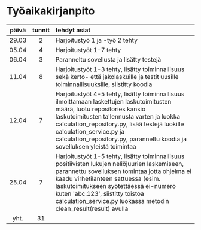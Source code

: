 # Työaikakirjanpito

| päivä | tunnit | tehdyt asiat |
| :----:|:---:   | :-----|
| 29.03 | 2  | Harjoitustyö 1 ja -työ 2 tehty |
| 05.04 | 4  | Harjoitustyöt 1-7 tehty |
| 06.04 | 3  | Paranneltu sovellusta ja lisätty testejä |
| 11.04 | 8  | Harjoitustyöt 1-3 tehty, lisätty toiminnallisuus sekä kerto- että jakolaskuille ja testit uusille toiminnallisuuksille, siistitty koodia |
| 12.04 | 7  | Harjoitustyöt 4-5 tehty, lisätty toiminnallisuus ilmoittamaan laskettujen laskutoimitusten määrä, luotu repositories kansio laskutoimitusten tallennusta varten ja luokka calculation_repository.py, lisää testejä luokille calculation_service.py ja calculation_repository.py, paranneltu koodia ja sovelluksen yleistä toimintaa |
| 25.04 | 7  | Harjoitustyöt 1-5 tehty, lisätty toiminnallisuus positiivisten lukujen neliöjuurien laskemiseen, parannettu sovelluksen tomintaa jotta ohjelma ei kaadu virhetilanteen sattuessa (esim. laskutoimitukseen syötettäessä ei-numero kuten 'abc.123', siistitty toistoa calculation_service.py luokassa metodin clean_result(result) avulla |
| yht.  | 31  | |
